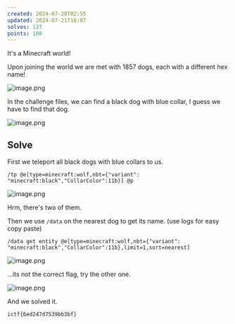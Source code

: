 ```yaml
---
created: 2024-07-20T02:55
updated: 2024-07-21T16:07
solves: 127
points: 100
---
```


It's a Minecraft world!

Upon joining the world we are met with 1857 dogs, each with a different hex name!

![image.png](https://res.cloudinary.com/kumonochisanaka/image/upload/v1721458930/2024/07/a2d07430ae786c668a56f4da4f4bec1e.png)

In the challenge files, we can find a black dog with blue collar, I guess we have to find that dog.

![image.png](https://res.cloudinary.com/kumonochisanaka/image/upload/v1721458966/2024/07/73e4dde4cc6002d91e6571f71f2e975c.png)

## Solve
First we teleport all black dogs with blue collars to us.

```
/tp @e[type=minecraft:wolf,nbt={"variant": "minecraft:black","CollarColor":11b}] @p
```

![image.png](https://res.cloudinary.com/kumonochisanaka/image/upload/v1721458800/2024/07/f041638ef4f525e4b917fb9547d6ada4.png)

Hrm, there's two of them.

Then we use `/data` on the nearest dog to get its name. (use logs for easy copy paste)

```
/data get entity @e[type=minecraft:wolf,nbt={"variant": "minecraft:black","CollarColor":11b},limit=1,sort=nearest]
```

![image.png](https://res.cloudinary.com/kumonochisanaka/image/upload/v1721458692/2024/07/1239b25ef4f26aa0a35a0091db89568f.png)

...its not the correct flag, try the other one.

![image.png](https://res.cloudinary.com/kumonochisanaka/image/upload/v1721458777/2024/07/68521dbfc4baab404ecfcb535977819c.png)

And we solved it.

```
ictf{6ed247d7539bb3bf}
```
